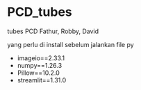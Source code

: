 # PCD_tubes
tubes PCD Fathur, Robby, David

yang perlu di install sebelum jalankan file py

- imageio==2.33.1
- numpy==1.26.3
- Pillow==10.2.0
- streamlit==1.31.0
